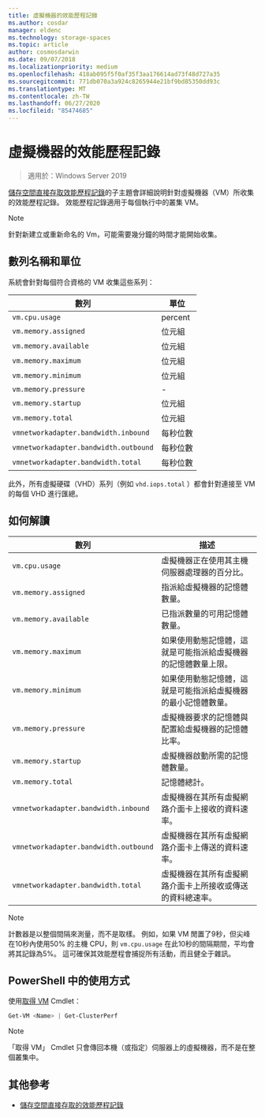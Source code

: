 ```yaml
---
title: 虛擬機器的效能歷程記錄
ms.author: cosdar
manager: eldenc
ms.technology: storage-spaces
ms.topic: article
author: cosmosdarwin
ms.date: 09/07/2018
ms.localizationpriority: medium
ms.openlocfilehash: 418ab095f5f0af35f3aa176614ad73f48d727a35
ms.sourcegitcommit: 771db070a3a924c8265944e21bf9bd85350dd93c
ms.translationtype: MT
ms.contentlocale: zh-TW
ms.lasthandoff: 06/27/2020
ms.locfileid: "85474685"
---
```

# <a name="performance-history-for-virtual-machines"></a>虛擬機器的效能歷程記錄

> 適用於：Windows Server 2019

[儲存空間直接存取效能歷程記錄](performance-history.md)的子主題會詳細說明針對虛擬機器（VM）所收集的效能歷程記錄。 效能歷程記錄適用于每個執行中的叢集 VM。

   > [!NOTE]
   > 針對新建立或重新命名的 Vm，可能需要幾分鐘的時間才能開始收集。

## <a name="series-names-and-units"></a>數列名稱和單位

系統會針對每個符合資格的 VM 收集這些系列：

| 數列                            | 單位             |
|-----------------------------------|------------------|
| `vm.cpu.usage`                    | percent          |
| `vm.memory.assigned`              | 位元組            |
| `vm.memory.available`             | 位元組            |
| `vm.memory.maximum`               | 位元組            |
| `vm.memory.minimum`               | 位元組            |
| `vm.memory.pressure`              | -                |
| `vm.memory.startup`               | 位元組            |
| `vm.memory.total`                 | 位元組            |
| `vmnetworkadapter.bandwidth.inbound`  | 每秒位數 |
| `vmnetworkadapter.bandwidth.outbound` | 每秒位數 |
| `vmnetworkadapter.bandwidth.total`    | 每秒位數 |

此外，所有虛擬硬碟（VHD）系列（例如 `vhd.iops.total` ）都會針對連接至 VM 的每個 VHD 進行匯總。

## <a name="how-to-interpret"></a>如何解讀


| 數列                            | 描述                                                                                                  |
|-----------------------------------|--------------------------------------------------------------------------------------------------------------|
| `vm.cpu.usage`                    | 虛擬機器正在使用其主機伺服器處理器的百分比。                                   |
| `vm.memory.assigned`              | 指派給虛擬機器的記憶體數量。                                                      |
| `vm.memory.available`             | 已指派數量的可用記憶體數量。                                       |
| `vm.memory.maximum`               | 如果使用動態記憶體，這就是可能指派給虛擬機器的記憶體數量上限。 |
| `vm.memory.minimum`               | 如果使用動態記憶體，這就是可能指派給虛擬機器的最小記憶體數量。 |
| `vm.memory.pressure`              | 虛擬機器要求的記憶體與配置給虛擬機器的記憶體比率。            |
| `vm.memory.startup`               | 虛擬機器啟動所需的記憶體數量。                                            |
| `vm.memory.total`                 | 記憶體總計。 |
| `vmnetworkadapter.bandwidth.inbound`  | 虛擬機器在其所有虛擬網路介面卡上接收的資料速率。                        |
| `vmnetworkadapter.bandwidth.outbound` | 虛擬機器在其所有虛擬網路介面卡上傳送的資料速率。                            |
| `vmnetworkadapter.bandwidth.total`    | 虛擬機器在其所有虛擬網路介面卡上所接收或傳送的資料總速率。          |

   > [!NOTE]
   > 計數器是以整個間隔來測量，而不是取樣。 例如，如果 VM 閒置了9秒，但尖峰在10秒內使用50% 的主機 CPU，則 `vm.cpu.usage` 在此10秒的間隔期間，平均會將其記錄為5%。 這可確保其效能歷程會捕捉所有活動，而且健全于雜訊。

## <a name="usage-in-powershell"></a>PowerShell 中的使用方式

使用[取得 VM](https://docs.microsoft.com/powershell/module/hyper-v/get-vm) Cmdlet：

```PowerShell
Get-VM <Name> | Get-ClusterPerf
```

   > [!NOTE]
   > 「取得 VM」 Cmdlet 只會傳回本機（或指定）伺服器上的虛擬機器，而不是在整個叢集中。

## <a name="additional-references"></a>其他參考

- [儲存空間直接存取的效能歷程記錄](performance-history.md)
